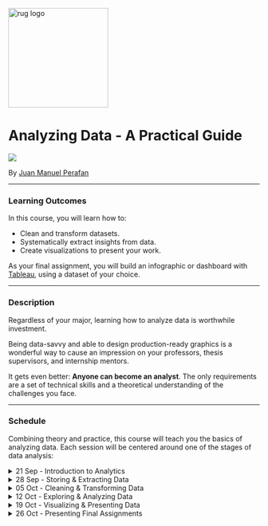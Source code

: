 <p><img src="https://www.rug.nl/about-ug/practical-matters/huisstijl/logobank-new/corporatelogo/corporatelogorood/rugr_logonl_rood_rgb.png" width="200" alt="rug logo"></p>

# Analyzing Data - A Practical Guide
<img src="https://img.shields.io/badge/academic%20year-2021--2022-red">
<p>By <a href="https://www.linkedin.com/in/jmperafan/">Juan Manuel Perafan</a></>

---

### **Learning Outcomes**
In this course, you will learn how to:
* Clean and transform datasets.
* Systematically extract insights from data.
* Create visualizations to present your work.

As your final assignment, you will build an infographic or dashboard with [Tableau](https://www.tableau.com/), using a dataset of your choice.

---

### **Description**
Regardless of your major, learning how to analyze data is worthwhile investment. 

Being data-savvy and able to design production-ready graphics is a wonderful way to cause an impression on your professors, thesis supervisors, and internship mentors. 

It gets even better: **Anyone can become an analyst**. The only requirements are a set of technical skills and a theoretical understanding of the challenges you face. 

---

### **Schedule**
Combining theory and practice, this course will teach you the basics of analyzing data. Each session will be centered around one of the stages of data analysis:

<details>
  <summary>21 Sep - Introduction to Analytics</summary>

  ### Description
  This is the introduction of this course. Regardless of this course name, this session will set the theoretical basis for the session to come. By the end, every student should have a shared understanding of data concepts (e.g. analytics) and some of the common challenges that organizations face (e.g. lack of data literacy, data quality issues). Additionally, we will introduce [Tableau](https://www.tableau.com/) and explain the final assignment. 
  ### Learning Goals
  * Gain of conceptual understanding of data and analytics.
  * Learn the most common career paths for data professionals.
  * Be exposed to some of the common data challenges in organizations.
  * Become acquainted with [Tableau](https://www.tableau.com/) and where it fits in the data ecosystem.
</details>


<details>
  <summary>28 Sep - Storing & Extracting Data</summary>
  
  ### Description
  Storing and extracting data is generally overlooked as a not very sexy topic. But the truth is that data is rarely delivered to you in a platter, you need to go find it. This course we will compare different types of datasources (e.g. data lakes, data warehouses, APIs). In the end, students will get to practice extracting data from different data sources using [Tableau](https://www.tableau.com/). 

  ### Learning Goals
  * Exposure to the most common data storage ecosystems (e.g. databases, spreadsheets, data lakes).
  * Learn the most common challenges around ingestion, storage, and extraction of data. 
  * Practice loading different types of datasources in [Tableau](https://www.tableau.com/). 
</details>

<details>
  <summary>05 Oct - Cleaning & Transforming Data</summary>
  
  ### Description
  Cleaning and transforming data is an essential part of any analysis. During this session we will discuss what is "tidy data" and we will practice some of the common data cleaning steps (filters, pivoting, selecting columns) in [Tableau](https://www.tableau.com/).

  ### Learning Goals
  * Learn the principles of tidy data.
  * Be familiar with some of the most common data transformations.
  * Practice cleaning data and using formulas in [Tableau](https://www.tableau.com/).
</details>

<details>
  <summary>12 Oct - Exploring & Analyzing Data</summary>
  
  ### Description
  ...

  ### Learning Goals
  * Exposure to some of the most techniques to explore data.
  * Practice EDA with [Tableau](https://www.tableau.com/).
</details>

<details>
  <summary>19 Oct - Visualizing & Presenting Data</summary>
  
  ### Description
  ...

  ### Learning Goals
  ...
</details>

<details>
  <summary>26 Oct - Presenting Final Assignments</summary>
  
  ### Description
  ...

  ### Learning Goals
  ...
</details>